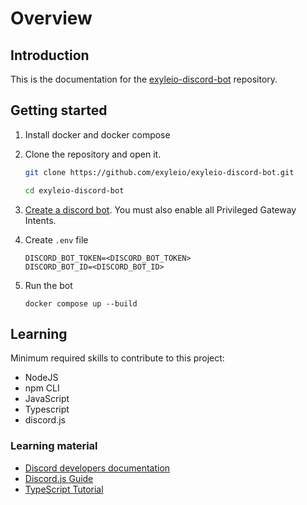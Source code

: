 # Overview

## Introduction

This is the documentation for the
[exyleio-discord-bot](https://github.com/exyleio/exyleio-discord-bot)
repository.

## Getting started

1. Install docker and docker compose

2. Clone the repository and open it.

   ```bash
   git clone https://github.com/exyleio/exyleio-discord-bot.git
   ```

   ```bash
   cd exyleio-discord-bot
   ```

3. [Create a discord bot](https://discordjs.guide/preparations/setting-up-a-bot-application.html).
   You must also enable all Privileged Gateway Intents.

4. Create `.env` file

   ```dosini
   DISCORD_BOT_TOKEN=<DISCORD_BOT_TOKEN>
   DISCORD_BOT_ID=<DISCORD_BOT_ID>
   ```

5. Run the bot

   ```
   docker compose up --build
   ```

## Learning

Minimum required skills to contribute to this project:

- NodeJS
- npm CLI
- JavaScript
- Typescript
- discord.js

### Learning material

- [Discord developers documentation](https://discord.com/developers/docs)
- [Discord.js Guide](https://discordjs.guide)
- [TypeScript Tutorial](https://www.typescripttutorial.net)
